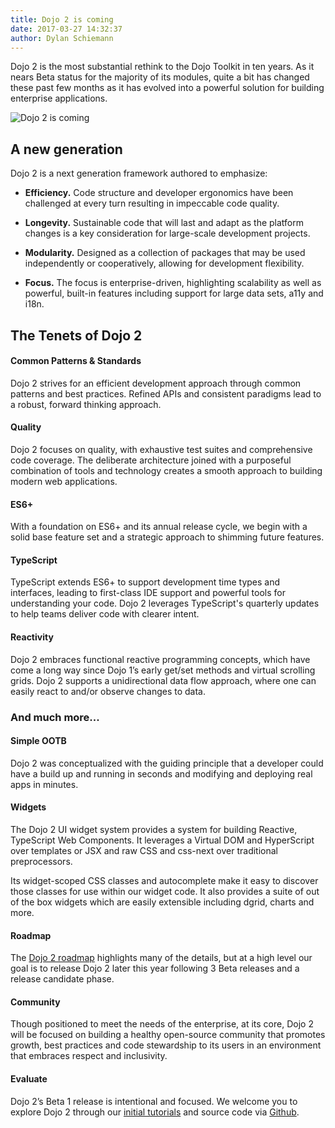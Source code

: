 ```yaml
---
title: Dojo 2 is coming
date: 2017-03-27 14:32:37
author: Dylan Schiemann
---
```


Dojo 2 is the most substantial rethink to the Dojo Toolkit in ten years. As it nears Beta status for the majority of its modules, quite a bit has changed these past few months as it has evolved into a powerful solution for building enterprise applications.

![Dojo 2 is coming](assets/blog/dojo-2-is-coming/featured.png)

## A new generation

Dojo 2 is a next generation framework authored to emphasize:

* **Efficiency.**  Code structure and developer ergonomics have been challenged at every turn resulting in impeccable code quality.

* **Longevity.**  Sustainable code that will last and adapt as the platform changes is a key consideration for large-scale development projects.

* **Modularity.**  Designed as a collection of packages that may be used independently or cooperatively, allowing for development flexibility.

* **Focus.** The focus is enterprise-driven, highlighting scalability as well as powerful, built-in features including support for large data sets, a11y and i18n.

<!-- more -->


## The Tenets of Dojo 2

#### Common Patterns & Standards
Dojo 2 strives for an efficient development approach through common patterns and best practices. Refined APIs and consistent paradigms lead to a robust, forward thinking approach.

#### Quality

Dojo 2 focuses on quality, with exhaustive test suites and comprehensive code coverage.  The deliberate architecture joined with a purposeful combination of tools and technology creates a smooth approach to building modern web applications.

#### ES6+

With a foundation on ES6+ and its annual release cycle, we begin with a solid base feature set and a strategic approach to shimming future features. 

#### TypeScript

TypeScript extends ES6+ to support development time types and interfaces, leading to first-class IDE support and powerful tools for understanding your code. Dojo 2 leverages TypeScript's quarterly updates to help teams deliver code with clearer intent.

#### Reactivity

Dojo 2 embraces functional reactive programming concepts, which have come a long way since Dojo 1’s early get/set methods and virtual scrolling grids. Dojo 2 supports a unidirectional data flow approach, where one can easily react to and/or observe changes to data.

### And much more...

#### Simple OOTB

Dojo 2 was conceptualized with the guiding principle that a developer could have a build up and running in seconds and modifying and deploying real apps in minutes. 

#### Widgets

The Dojo 2 UI widget system provides a system for building Reactive, TypeScript Web Components. It leverages a Virtual DOM and HyperScript over templates or JSX and raw CSS and css-next over traditional preprocessors.

Its widget-scoped CSS classes and autocomplete make it easy to discover those classes for use within our widget code. It also provides a suite of out of the box widgets which are easily extensible including dgrid, charts and more.

#### Roadmap

The [Dojo 2 roadmap](https://github.com/dojo/meta/wiki/Roadmap) highlights many of the details, but at a high level our goal is to release Dojo 2 later this year following 3 Beta releases and a release candidate phase.

#### Community

Though positioned to meet the needs of the enterprise, at its core, Dojo 2 will be focused on building a healthy open-source community that promotes growth, best practices and code stewardship to its users in an environment that embraces respect and inclusivity.

#### Evaluate

Dojo 2’s Beta 1 release is intentional and focused.  We welcome you to explore Dojo 2 through our [initial tutorials](/tutorials) and source code via [Github](https://github.com/dojo/meta).
